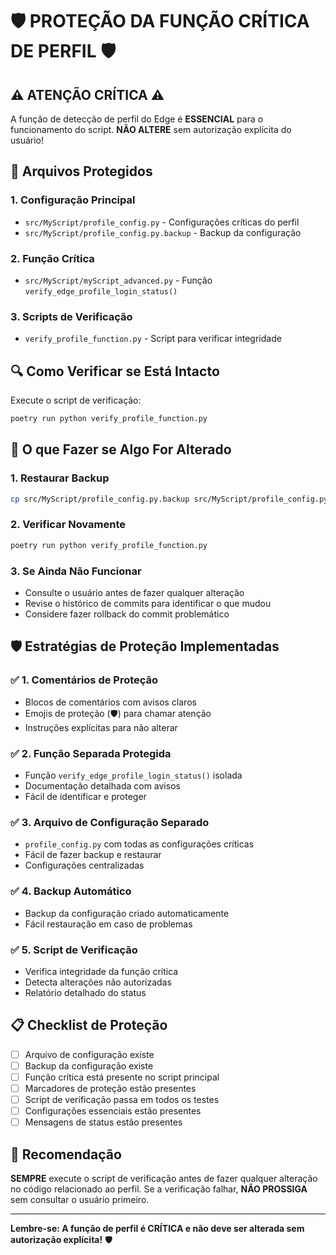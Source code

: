 # 🛡️ PROTEÇÃO DA FUNÇÃO CRÍTICA DE PERFIL 🛡️

## ⚠️ ATENÇÃO CRÍTICA ⚠️

A função de detecção de perfil do Edge é **ESSENCIAL** para o funcionamento do script.
**NÃO ALTERE** sem autorização explícita do usuário!

## 📁 Arquivos Protegidos

### 1. **Configuração Principal**

- `src/MyScript/profile_config.py` - Configurações críticas do perfil
- `src/MyScript/profile_config.py.backup` - Backup da configuração

### 2. **Função Crítica**

- `src/MyScript/myScript_advanced.py` - Função `verify_edge_profile_login_status()`

### 3. **Scripts de Verificação**

- `verify_profile_function.py` - Script para verificar integridade

## 🔍 Como Verificar se Está Intacto

Execute o script de verificação:

```bash
poetry run python verify_profile_function.py
```

## 🚨 O que Fazer se Algo For Alterado

### 1. **Restaurar Backup**

```bash
cp src/MyScript/profile_config.py.backup src/MyScript/profile_config.py
```

### 2. **Verificar Novamente**

```bash
poetry run python verify_profile_function.py
```

### 3. **Se Ainda Não Funcionar**

- Consulte o usuário antes de fazer qualquer alteração
- Revise o histórico de commits para identificar o que mudou
- Considere fazer rollback do commit problemático

## 🛡️ Estratégias de Proteção Implementadas

### ✅ **1. Comentários de Proteção**

- Blocos de comentários com avisos claros
- Emojis de proteção (🛡️) para chamar atenção
- Instruções explícitas para não alterar

### ✅ **2. Função Separada Protegida**

- Função `verify_edge_profile_login_status()` isolada
- Documentação detalhada com avisos
- Fácil de identificar e proteger

### ✅ **3. Arquivo de Configuração Separado**

- `profile_config.py` com todas as configurações críticas
- Fácil de fazer backup e restaurar
- Configurações centralizadas

### ✅ **4. Backup Automático**

- Backup da configuração criado automaticamente
- Fácil restauração em caso de problemas

### ✅ **5. Script de Verificação**

- Verifica integridade da função crítica
- Detecta alterações não autorizadas
- Relatório detalhado do status

## 📋 Checklist de Proteção

- [ ] Arquivo de configuração existe
- [ ] Backup da configuração existe
- [ ] Função crítica está presente no script principal
- [ ] Marcadores de proteção estão presentes
- [ ] Script de verificação passa em todos os testes
- [ ] Configurações essenciais estão presentes
- [ ] Mensagens de status estão presentes

## 🎯 Recomendação

**SEMPRE** execute o script de verificação antes de fazer qualquer alteração no código relacionado ao perfil. Se a verificação falhar, **NÃO PROSSIGA** sem consultar o usuário primeiro.

---

**Lembre-se: A função de perfil é CRÍTICA e não deve ser alterada sem autorização explícita!** 🛡️

